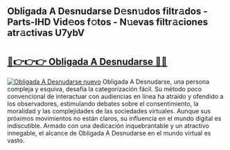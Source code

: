 ## Obligada A Desnudarse D𝚎sn𝚞dos filtr𝚊dos - Parts-IHD Vid𝚎os f𝚘tos - N𝚞evas filtr𝚊ciones atr𝚊ctivas U7ybV

# <h2><a href="http://mb40w4s.tromn.icu/?c=Obligada+A+Desnudarse">🔗👉👉👉 Obligada A Desnudarse 🔗🔗</a></h2>

[![Obligada A Desnudarse nuevo](https://i.imgur.com/pEAQMta.gif)](http://mb40w4s.tromn.icu/?c=Obligada+A+Desnudarse)
Obligada A Desnudarse, una persona compleja y esquiva, desafía la categorización fácil. Su método poco convencional de interactuar con audiencias en línea ha atraído y ofendido a los observadores, estimulando debates sobre el consentimiento, la moralidad y las complejidades de las sociedades virtuales. Aunque sus próximos movimientos no están claros, su influencia en el mundo digital es indiscutible. Armado con una dedicación inquebrantable y un atractivo innegable, el alcance de Obligada A Desnudarse en el mundo virtual es vasto.

